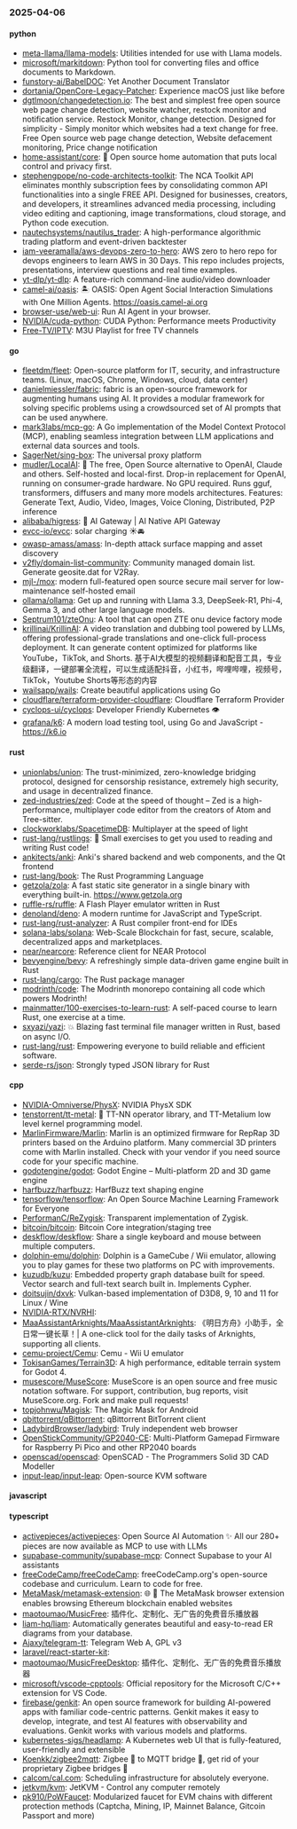 ### 2025-04-06

#### python
* [meta-llama/llama-models](https://github.com/meta-llama/llama-models): Utilities intended for use with Llama models.
* [microsoft/markitdown](https://github.com/microsoft/markitdown): Python tool for converting files and office documents to Markdown.
* [funstory-ai/BabelDOC](https://github.com/funstory-ai/BabelDOC): Yet Another Document Translator
* [dortania/OpenCore-Legacy-Patcher](https://github.com/dortania/OpenCore-Legacy-Patcher): Experience macOS just like before
* [dgtlmoon/changedetection.io](https://github.com/dgtlmoon/changedetection.io): The best and simplest free open source web page change detection, website watcher, restock monitor and notification service. Restock Monitor, change detection. Designed for simplicity - Simply monitor which websites had a text change for free. Free Open source web page change detection, Website defacement monitoring, Price change notification
* [home-assistant/core](https://github.com/home-assistant/core): 🏡 Open source home automation that puts local control and privacy first.
* [stephengpope/no-code-architects-toolkit](https://github.com/stephengpope/no-code-architects-toolkit): The NCA Toolkit API eliminates monthly subscription fees by consolidating common API functionalities into a single FREE API. Designed for businesses, creators, and developers, it streamlines advanced media processing, including video editing and captioning, image transformations, cloud storage, and Python code execution.
* [nautechsystems/nautilus_trader](https://github.com/nautechsystems/nautilus_trader): A high-performance algorithmic trading platform and event-driven backtester
* [iam-veeramalla/aws-devops-zero-to-hero](https://github.com/iam-veeramalla/aws-devops-zero-to-hero): AWS zero to hero repo for devops engineers to learn AWS in 30 Days. This repo includes projects, presentations, interview questions and real time examples.
* [yt-dlp/yt-dlp](https://github.com/yt-dlp/yt-dlp): A feature-rich command-line audio/video downloader
* [camel-ai/oasis](https://github.com/camel-ai/oasis): 🏝️ OASIS: Open Agent Social Interaction Simulations with One Million Agents. https://oasis.camel-ai.org
* [browser-use/web-ui](https://github.com/browser-use/web-ui): Run AI Agent in your browser.
* [NVIDIA/cuda-python](https://github.com/NVIDIA/cuda-python): CUDA Python: Performance meets Productivity
* [Free-TV/IPTV](https://github.com/Free-TV/IPTV): M3U Playlist for free TV channels

#### go
* [fleetdm/fleet](https://github.com/fleetdm/fleet): Open-source platform for IT, security, and infrastructure teams. (Linux, macOS, Chrome, Windows, cloud, data center)
* [danielmiessler/fabric](https://github.com/danielmiessler/fabric): fabric is an open-source framework for augmenting humans using AI. It provides a modular framework for solving specific problems using a crowdsourced set of AI prompts that can be used anywhere.
* [mark3labs/mcp-go](https://github.com/mark3labs/mcp-go): A Go implementation of the Model Context Protocol (MCP), enabling seamless integration between LLM applications and external data sources and tools.
* [SagerNet/sing-box](https://github.com/SagerNet/sing-box): The universal proxy platform
* [mudler/LocalAI](https://github.com/mudler/LocalAI): 🤖 The free, Open Source alternative to OpenAI, Claude and others. Self-hosted and local-first. Drop-in replacement for OpenAI, running on consumer-grade hardware. No GPU required. Runs gguf, transformers, diffusers and many more models architectures. Features: Generate Text, Audio, Video, Images, Voice Cloning, Distributed, P2P inference
* [alibaba/higress](https://github.com/alibaba/higress): 🤖 AI Gateway | AI Native API Gateway
* [evcc-io/evcc](https://github.com/evcc-io/evcc): solar charging ☀️🚘
* [owasp-amass/amass](https://github.com/owasp-amass/amass): In-depth attack surface mapping and asset discovery
* [v2fly/domain-list-community](https://github.com/v2fly/domain-list-community): Community managed domain list. Generate geosite.dat for V2Ray.
* [mjl-/mox](https://github.com/mjl-/mox): modern full-featured open source secure mail server for low-maintenance self-hosted email
* [ollama/ollama](https://github.com/ollama/ollama): Get up and running with Llama 3.3, DeepSeek-R1, Phi-4, Gemma 3, and other large language models.
* [Septrum101/zteOnu](https://github.com/Septrum101/zteOnu): A tool that can open ZTE onu device factory mode
* [krillinai/KrillinAI](https://github.com/krillinai/KrillinAI): A video translation and dubbing tool powered by LLMs, offering professional-grade translations and one-click full-process deployment. It can generate content optimized for platforms like YouTube，TikTok, and Shorts. 基于AI大模型的视频翻译和配音工具，专业级翻译，一键部署全流程，可以生成适配抖音，小红书，哔哩哔哩，视频号，TikTok，Youtube Shorts等形态的内容
* [wailsapp/wails](https://github.com/wailsapp/wails): Create beautiful applications using Go
* [cloudflare/terraform-provider-cloudflare](https://github.com/cloudflare/terraform-provider-cloudflare): Cloudflare Terraform Provider
* [cyclops-ui/cyclops](https://github.com/cyclops-ui/cyclops): Developer Friendly Kubernetes 👁️
* [grafana/k6](https://github.com/grafana/k6): A modern load testing tool, using Go and JavaScript - https://k6.io

#### rust
* [unionlabs/union](https://github.com/unionlabs/union): The trust-minimized, zero-knowledge bridging protocol, designed for censorship resistance, extremely high security, and usage in decentralized finance.
* [zed-industries/zed](https://github.com/zed-industries/zed): Code at the speed of thought – Zed is a high-performance, multiplayer code editor from the creators of Atom and Tree-sitter.
* [clockworklabs/SpacetimeDB](https://github.com/clockworklabs/SpacetimeDB): Multiplayer at the speed of light
* [rust-lang/rustlings](https://github.com/rust-lang/rustlings): 🦀 Small exercises to get you used to reading and writing Rust code!
* [ankitects/anki](https://github.com/ankitects/anki): Anki's shared backend and web components, and the Qt frontend
* [rust-lang/book](https://github.com/rust-lang/book): The Rust Programming Language
* [getzola/zola](https://github.com/getzola/zola): A fast static site generator in a single binary with everything built-in. https://www.getzola.org
* [ruffle-rs/ruffle](https://github.com/ruffle-rs/ruffle): A Flash Player emulator written in Rust
* [denoland/deno](https://github.com/denoland/deno): A modern runtime for JavaScript and TypeScript.
* [rust-lang/rust-analyzer](https://github.com/rust-lang/rust-analyzer): A Rust compiler front-end for IDEs
* [solana-labs/solana](https://github.com/solana-labs/solana): Web-Scale Blockchain for fast, secure, scalable, decentralized apps and marketplaces.
* [near/nearcore](https://github.com/near/nearcore): Reference client for NEAR Protocol
* [bevyengine/bevy](https://github.com/bevyengine/bevy): A refreshingly simple data-driven game engine built in Rust
* [rust-lang/cargo](https://github.com/rust-lang/cargo): The Rust package manager
* [modrinth/code](https://github.com/modrinth/code): The Modrinth monorepo containing all code which powers Modrinth!
* [mainmatter/100-exercises-to-learn-rust](https://github.com/mainmatter/100-exercises-to-learn-rust): A self-paced course to learn Rust, one exercise at a time.
* [sxyazi/yazi](https://github.com/sxyazi/yazi): 💥 Blazing fast terminal file manager written in Rust, based on async I/O.
* [rust-lang/rust](https://github.com/rust-lang/rust): Empowering everyone to build reliable and efficient software.
* [serde-rs/json](https://github.com/serde-rs/json): Strongly typed JSON library for Rust

#### cpp
* [NVIDIA-Omniverse/PhysX](https://github.com/NVIDIA-Omniverse/PhysX): NVIDIA PhysX SDK
* [tenstorrent/tt-metal](https://github.com/tenstorrent/tt-metal): 🤘 TT-NN operator library, and TT-Metalium low level kernel programming model.
* [MarlinFirmware/Marlin](https://github.com/MarlinFirmware/Marlin): Marlin is an optimized firmware for RepRap 3D printers based on the Arduino platform. Many commercial 3D printers come with Marlin installed. Check with your vendor if you need source code for your specific machine.
* [godotengine/godot](https://github.com/godotengine/godot): Godot Engine – Multi-platform 2D and 3D game engine
* [harfbuzz/harfbuzz](https://github.com/harfbuzz/harfbuzz): HarfBuzz text shaping engine
* [tensorflow/tensorflow](https://github.com/tensorflow/tensorflow): An Open Source Machine Learning Framework for Everyone
* [PerformanC/ReZygisk](https://github.com/PerformanC/ReZygisk): Transparent implementation of Zygisk.
* [bitcoin/bitcoin](https://github.com/bitcoin/bitcoin): Bitcoin Core integration/staging tree
* [deskflow/deskflow](https://github.com/deskflow/deskflow): Share a single keyboard and mouse between multiple computers.
* [dolphin-emu/dolphin](https://github.com/dolphin-emu/dolphin): Dolphin is a GameCube / Wii emulator, allowing you to play games for these two platforms on PC with improvements.
* [kuzudb/kuzu](https://github.com/kuzudb/kuzu): Embedded property graph database built for speed. Vector search and full-text search built in. Implements Cypher.
* [doitsujin/dxvk](https://github.com/doitsujin/dxvk): Vulkan-based implementation of D3D8, 9, 10 and 11 for Linux / Wine
* [NVIDIA-RTX/NVRHI](https://github.com/NVIDIA-RTX/NVRHI): 
* [MaaAssistantArknights/MaaAssistantArknights](https://github.com/MaaAssistantArknights/MaaAssistantArknights): 《明日方舟》小助手，全日常一键长草！| A one-click tool for the daily tasks of Arknights, supporting all clients.
* [cemu-project/Cemu](https://github.com/cemu-project/Cemu): Cemu - Wii U emulator
* [TokisanGames/Terrain3D](https://github.com/TokisanGames/Terrain3D): A high performance, editable terrain system for Godot 4.
* [musescore/MuseScore](https://github.com/musescore/MuseScore): MuseScore is an open source and free music notation software. For support, contribution, bug reports, visit MuseScore.org. Fork and make pull requests!
* [topjohnwu/Magisk](https://github.com/topjohnwu/Magisk): The Magic Mask for Android
* [qbittorrent/qBittorrent](https://github.com/qbittorrent/qBittorrent): qBittorrent BitTorrent client
* [LadybirdBrowser/ladybird](https://github.com/LadybirdBrowser/ladybird): Truly independent web browser
* [OpenStickCommunity/GP2040-CE](https://github.com/OpenStickCommunity/GP2040-CE): Multi-Platform Gamepad Firmware for Raspberry Pi Pico and other RP2040 boards
* [openscad/openscad](https://github.com/openscad/openscad): OpenSCAD - The Programmers Solid 3D CAD Modeller
* [input-leap/input-leap](https://github.com/input-leap/input-leap): Open-source KVM software

#### javascript

#### typescript
* [activepieces/activepieces](https://github.com/activepieces/activepieces): Open Source AI Automation ✨ All our 280+ pieces are now available as MCP to use with LLMs
* [supabase-community/supabase-mcp](https://github.com/supabase-community/supabase-mcp): Connect Supabase to your AI assistants
* [freeCodeCamp/freeCodeCamp](https://github.com/freeCodeCamp/freeCodeCamp): freeCodeCamp.org's open-source codebase and curriculum. Learn to code for free.
* [MetaMask/metamask-extension](https://github.com/MetaMask/metamask-extension): 🌐 🔌 The MetaMask browser extension enables browsing Ethereum blockchain enabled websites
* [maotoumao/MusicFree](https://github.com/maotoumao/MusicFree): 插件化、定制化、无广告的免费音乐播放器
* [liam-hq/liam](https://github.com/liam-hq/liam): Automatically generates beautiful and easy-to-read ER diagrams from your database.
* [Ajaxy/telegram-tt](https://github.com/Ajaxy/telegram-tt): Telegram Web A, GPL v3
* [laravel/react-starter-kit](https://github.com/laravel/react-starter-kit): 
* [maotoumao/MusicFreeDesktop](https://github.com/maotoumao/MusicFreeDesktop): 插件化、定制化、无广告的免费音乐播放器
* [microsoft/vscode-cpptools](https://github.com/microsoft/vscode-cpptools): Official repository for the Microsoft C/C++ extension for VS Code.
* [firebase/genkit](https://github.com/firebase/genkit): An open source framework for building AI-powered apps with familiar code-centric patterns. Genkit makes it easy to develop, integrate, and test AI features with observability and evaluations. Genkit works with various models and platforms.
* [kubernetes-sigs/headlamp](https://github.com/kubernetes-sigs/headlamp): A Kubernetes web UI that is fully-featured, user-friendly and extensible
* [Koenkk/zigbee2mqtt](https://github.com/Koenkk/zigbee2mqtt): Zigbee 🐝 to MQTT bridge 🌉, get rid of your proprietary Zigbee bridges 🔨
* [calcom/cal.com](https://github.com/calcom/cal.com): Scheduling infrastructure for absolutely everyone.
* [jetkvm/kvm](https://github.com/jetkvm/kvm): JetKVM - Control any computer remotely
* [pk910/PoWFaucet](https://github.com/pk910/PoWFaucet): Modularized faucet for EVM chains with different protection methods (Captcha, Mining, IP, Mainnet Balance, Gitcoin Passport and more)
